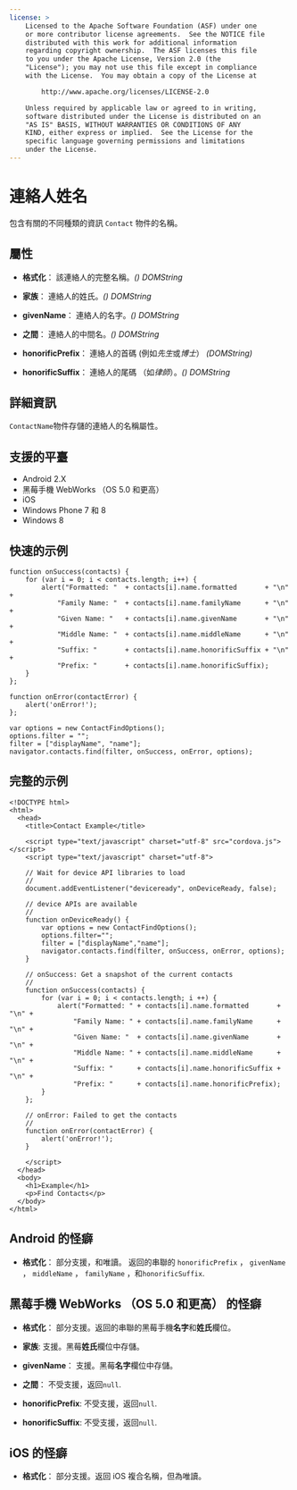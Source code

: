 ```yaml
---
license: >
    Licensed to the Apache Software Foundation (ASF) under one
    or more contributor license agreements.  See the NOTICE file
    distributed with this work for additional information
    regarding copyright ownership.  The ASF licenses this file
    to you under the Apache License, Version 2.0 (the
    "License"); you may not use this file except in compliance
    with the License.  You may obtain a copy of the License at

        http://www.apache.org/licenses/LICENSE-2.0

    Unless required by applicable law or agreed to in writing,
    software distributed under the License is distributed on an
    "AS IS" BASIS, WITHOUT WARRANTIES OR CONDITIONS OF ANY
    KIND, either express or implied.  See the License for the
    specific language governing permissions and limitations
    under the License.
---
```


# 連絡人姓名

包含有關的不同種類的資訊 `Contact` 物件的名稱。

## 屬性

*   **格式化**： 該連絡人的完整名稱。*() DOMString*

*   **家族**： 連絡人的姓氏。*() DOMString*

*   **givenName**： 連絡人的名字。*() DOMString*

*   **之間**： 連絡人的中間名。*() DOMString*

*   **honorificPrefix**： 連絡人的首碼 (例如*先生*或*博士*） *(DOMString)*

*   **honorificSuffix**： 連絡人的尾碼 （如*律師*）。*() DOMString*

## 詳細資訊

`ContactName`物件存儲的連絡人的名稱屬性。

## 支援的平臺

*   Android 2.X
*   黑莓手機 WebWorks （OS 5.0 和更高）
*   iOS
*   Windows Phone 7 和 8
*   Windows 8

## 快速的示例

    function onSuccess(contacts) {
        for (var i = 0; i < contacts.length; i++) {
            alert("Formatted: "  + contacts[i].name.formatted       + "\n" +
                "Family Name: "  + contacts[i].name.familyName      + "\n" +
                "Given Name: "   + contacts[i].name.givenName       + "\n" +
                "Middle Name: "  + contacts[i].name.middleName      + "\n" +
                "Suffix: "       + contacts[i].name.honorificSuffix + "\n" +
                "Prefix: "       + contacts[i].name.honorificSuffix);
        }
    };
    
    function onError(contactError) {
        alert('onError!');
    };
    
    var options = new ContactFindOptions();
    options.filter = "";
    filter = ["displayName", "name"];
    navigator.contacts.find(filter, onSuccess, onError, options);
    

## 完整的示例

    <!DOCTYPE html>
    <html>
      <head>
        <title>Contact Example</title>
    
        <script type="text/javascript" charset="utf-8" src="cordova.js"></script>
        <script type="text/javascript" charset="utf-8">
    
        // Wait for device API libraries to load
        //
        document.addEventListener("deviceready", onDeviceReady, false);
    
        // device APIs are available
        //
        function onDeviceReady() {
            var options = new ContactFindOptions();
            options.filter="";
            filter = ["displayName","name"];
            navigator.contacts.find(filter, onSuccess, onError, options);
        }
    
        // onSuccess: Get a snapshot of the current contacts
        //
        function onSuccess(contacts) {
            for (var i = 0; i < contacts.length; i ++) {
                alert("Formatted: " + contacts[i].name.formatted       + "\n" +
                    "Family Name: " + contacts[i].name.familyName      + "\n" +
                    "Given Name: "  + contacts[i].name.givenName       + "\n" +
                    "Middle Name: " + contacts[i].name.middleName      + "\n" +
                    "Suffix: "      + contacts[i].name.honorificSuffix + "\n" +
                    "Prefix: "      + contacts[i].name.honorificPrefix);
            }
        };
    
        // onError: Failed to get the contacts
        //
        function onError(contactError) {
            alert('onError!');
        }
    
        </script>
      </head>
      <body>
        <h1>Example</h1>
        <p>Find Contacts</p>
      </body>
    </html>
    

## Android 的怪癖

*   **格式化**： 部分支援，和唯讀。 返回的串聯的 `honorificPrefix` ， `givenName` ， `middleName` ， `familyName` ，和`honorificSuffix`.

## 黑莓手機 WebWorks （OS 5.0 和更高） 的怪癖

*   **格式化**： 部分支援。返回的串聯的黑莓手機**名字**和**姓氏**欄位。

*   **家族**: 支援。黑莓**姓氏**欄位中存儲。

*   **givenName**： 支援。黑莓**名字**欄位中存儲。

*   **之間**： 不受支援，返回`null`.

*   **honorificPrefix**: 不受支援，返回`null`.

*   **honorificSuffix**: 不受支援，返回`null`.

## iOS 的怪癖

*   **格式化**： 部分支援。返回 iOS 複合名稱，但為唯讀。